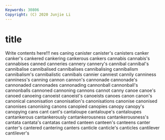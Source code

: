 ```yaml
---
Keywords: 30806
Copyright: (C) 2020 Junjie Li
---
```


# title

Write contents here!!!
nes 
caning 
canister 
canister's 
canisters 
canker 
canker's
cankered 
cankering 
cankerous 
cankers 
cannabis 
cannabis's 
cannabises 
canned 
canneries 
cannery
cannery's 
cannibal 
cannibal's 
cannibalise 
cannibalised 
cannibalises 
cannibalising 
cannibalism 
cannibalism's 
cannibalistic
cannibals 
cannier 
canniest 
cannily 
canniness 
canniness's 
canning 
cannon 
cannon's 
cannonade
cannonade's 
cannonaded 
cannonades 
cannonading 
cannonball 
cannonball's 
cannonballs 
cannoned 
cannoning 
cannons
cannot 
canny 
canoe 
canoe's 
canoed 
canoeing 
canoeist 
canoeist's 
canoeists 
canoes
canon 
canon's 
canonical 
canonisation 
canonisation's 
canonisations 
canonise 
canonised 
canonises 
canonising
canons 
canopied 
canopies 
canopy 
canopy's 
canopying 
cans 
cant 
cant's 
cantaloupe
cantaloupe's 
cantaloupes 
cantankerous 
cantankerously 
cantankerousness 
cantankerousness's 
cantata 
cantata's 
cantatas 
canted
canteen 
canteen's 
canteens 
canter 
canter's 
cantered 
cantering 
canters 
canticle 
canticle's
canticles 
cantilever 
cantilever's 
